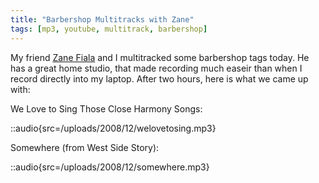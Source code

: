 ```yaml
---
title: "Barbershop Multitracks with Zane"
tags: [mp3, youtube, multitrack, barbershop]
---
```


My friend [Zane Fiala](http://www.zaynardstudios.com/Welcome.html) and I multitracked some barbershop tags today. He has a great home studio, that made recording much easeir than when I record directly into my laptop. After two hours, here is what we came up with:

We Love to Sing Those Close Harmony Songs:

::audio{src=/uploads/2008/12/welovetosing.mp3}

Somewhere (from West Side Story):

::audio{src=/uploads/2008/12/somewhere.mp3}
